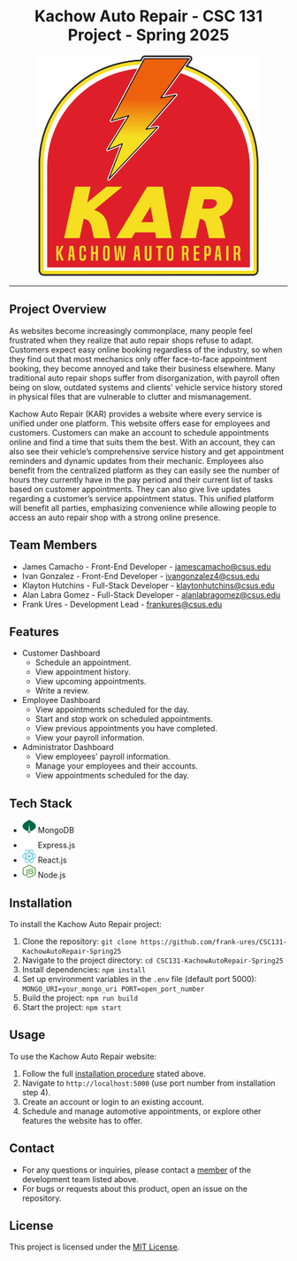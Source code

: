 <div align="center">
   <h1 align="center">Kachow Auto Repair - CSC 131 Project - Spring 2025</h1>
   <img src="./images/logo.png" alt="Logo" width="400" height="400">
</div>

---

## Project Overview

As websites become increasingly commonplace, many people feel frustrated when they realize that auto repair shops refuse to adapt. Customers expect easy online booking regardless of the industry, so when they find out that most mechanics only offer face-to-face appointment booking, they become annoyed and take their business elsewhere. Many traditional auto repair shops suffer from disorganization, with payroll often being on slow, outdated systems and clients' vehicle service history stored in physical files that are vulnerable to clutter and mismanagement.

Kachow Auto Repair (KAR) provides a website where every service is unified under one platform. This website offers ease for employees and customers. Customers can make an account to schedule appointments online and find a time that suits them the best. With an account, they can also see their vehicle’s comprehensive service history and get appointment reminders and dynamic updates from their mechanic. Employees also benefit from the centralized platform as they can easily see the number of hours they currently have in the pay period and their current list of tasks based on customer appointments. They can also give live updates regarding a customer’s service appointment status. This unified platform will benefit all parties, emphasizing convenience while allowing people to access an auto repair shop with a strong online presence.

## Team Members

* James Camacho - Front-End Developer - jamescamacho@csus.edu
* Ivan Gonzalez - Front-End Developer - ivangonzalez4@csus.edu
* Klayton Hutchins - Full-Stack Developer - klaytonhutchins@csus.edu
* Alan Labra Gomez - Full-Stack Developer - alanlabragomez@csus.edu
* Frank Ures - Development Lead - frankures@csus.edu

## Features

* Customer Dashboard
  * Schedule an appointment.
  * View appointment history.
  * View upcoming appointments.
  * Write a review.
* Employee Dashboard
  * View appointments scheduled for the day.
  * Start and stop work on scheduled appointments.
  * View previous appointments you have completed.
  * View your payroll information.
* Administrator Dashboard
  * View employees' payroll information.
  * Manage your employees and their accounts.
  * View appointments scheduled for the day.

## Tech Stack

* <img src="./images/mongodb.png" alt="MongoDB" width="24" height="24"> MongoDB
* <img src="./images/expressjs.png" alt="ExpressJS" width="24" height="24"> Express.js
* <img src="./images/reactjs.svg" alt="ReactJS" width="24" height="24"> React.js
* <img src="./images/nodejs.svg" alt="NodeJS" width="24" height="24"> Node.js

## Installation

To install the Kachow Auto Repair project:

1. Clone the repository:
`git clone https://github.com/frank-ures/CSC131-KachowAutoRepair-Spring25`
2. Navigate to the project directory:
`cd CSC131-KachowAutoRepair-Spring25`
3. Install dependencies:
`npm install`
4. Set up environment variables in the `.env` file (default port 5000):
`MONGO_URI=your_mongo_uri
PORT=open_port_number`
5. Build the project:
`npm run build`
6. Start the project:
`npm start`

## Usage

To use the Kachow Auto Repair website:

1. Follow the full [installation procedure](#Installation) stated above.
2. Navigate to `http://localhost:5000` (use port number from installation step 4).
3. Create an account or login to an existing account.
4. Schedule and manage automotive appointments, or explore other features the website has to offer.

## Contact

* For any questions or inquiries, please contact a [member](#TeamMembers) of the development team listed above.
* For bugs or requests about this product, open an issue on the repository.

## License

This project is licensed under the [MIT License](./license.txt).
